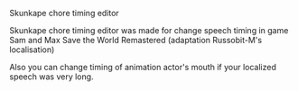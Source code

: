 Skunkape chore timing editor

Skunkape chore timing editor was made for change speech timing in game Sam and Max Save the World Remastered (adaptation Russobit-M's localisation)

Also you can change timing of animation actor's mouth if your localized speech was very long.